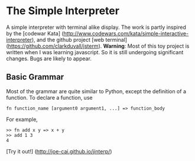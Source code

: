 # The Simple Interpreter
A simple interpreter with terminal alike display. The work is partly inspired by the [codewar Kata] (http://www.codewars.com/kata/simple-interactive-interpreter), and the github project [web terminal] (https://github.com/clarkduvall/jsterm). **Warning**: Most of this toy project is written when I was learning javascript. So it is still undergoing significant changes. Bugs are likely to appear.

## Basic Grammar
Most of the grammar are quite similar to Python, except the definition of a function. To declare a function, use

```
fn function_name [argument0 argument1, ...] => function_body
```

For example,

```
>> fn add x y => x + y
>> add 1 3
4
```

[Try it out!] (http://joe-cai.github.io/jinterp/)
